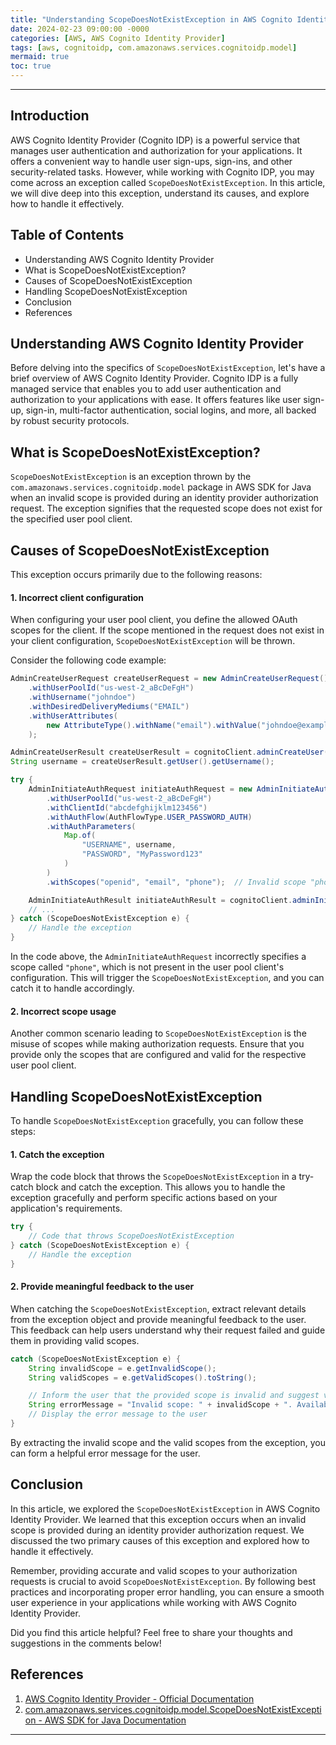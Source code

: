 ```yaml
---
title: "Understanding ScopeDoesNotExistException in AWS Cognito Identity Provider"
date: 2024-02-23 09:00:00 -0000
categories: [AWS, AWS Cognito Identity Provider]
tags: [aws, cognitoidp, com.amazonaws.services.cognitoidp.model]
mermaid: true
toc: true
---
```



---

## Introduction
AWS Cognito Identity Provider (Cognito IDP) is a powerful service that manages user authentication and authorization for your applications. It offers a convenient way to handle user sign-ups, sign-ins, and other security-related tasks. However, while working with Cognito IDP, you may come across an exception called `ScopeDoesNotExistException`. In this article, we will dive deep into this exception, understand its causes, and explore how to handle it effectively.

## Table of Contents
- Understanding AWS Cognito Identity Provider
- What is ScopeDoesNotExistException?
- Causes of ScopeDoesNotExistException
- Handling ScopeDoesNotExistException
- Conclusion
- References

## Understanding AWS Cognito Identity Provider
Before delving into the specifics of `ScopeDoesNotExistException`, let's have a brief overview of AWS Cognito Identity Provider. Cognito IDP is a fully managed service that enables you to add user authentication and authorization to your applications with ease. It offers features like user sign-up, sign-in, multi-factor authentication, social logins, and more, all backed by robust security protocols.

## What is ScopeDoesNotExistException?
`ScopeDoesNotExistException` is an exception thrown by the `com.amazonaws.services.cognitoidp.model` package in AWS SDK for Java when an invalid scope is provided during an identity provider authorization request. The exception signifies that the requested scope does not exist for the specified user pool client.

## Causes of ScopeDoesNotExistException
This exception occurs primarily due to the following reasons:

#### 1. Incorrect client configuration
When configuring your user pool client, you define the allowed OAuth scopes for the client. If the scope mentioned in the request does not exist in your client configuration, `ScopeDoesNotExistException` will be thrown.

Consider the following code example:

```java
AdminCreateUserRequest createUserRequest = new AdminCreateUserRequest()
    .withUserPoolId("us-west-2_aBcDeFgH")
    .withUsername("johndoe")
    .withDesiredDeliveryMediums("EMAIL")
    .withUserAttributes(
        new AttributeType().withName("email").withValue("johndoe@example.com")
    );

AdminCreateUserResult createUserResult = cognitoClient.adminCreateUser(createUserRequest);
String username = createUserResult.getUser().getUsername();

try {
    AdminInitiateAuthRequest initiateAuthRequest = new AdminInitiateAuthRequest()
        .withUserPoolId("us-west-2_aBcDeFgH")
        .withClientId("abcdefghijklm123456")
        .withAuthFlow(AuthFlowType.USER_PASSWORD_AUTH)
        .withAuthParameters(
            Map.of(
                "USERNAME", username,
                "PASSWORD", "MyPassword123"
            )
        )
        .withScopes("openid", "email", "phone");  // Invalid scope "phone"

    AdminInitiateAuthResult initiateAuthResult = cognitoClient.adminInitiateAuth(initiateAuthRequest);
    // ...
} catch (ScopeDoesNotExistException e) {
    // Handle the exception
}
```

In the code above, the `AdminInitiateAuthRequest` incorrectly specifies a scope called `"phone"`, which is not present in the user pool client's configuration. This will trigger the `ScopeDoesNotExistException`, and you can catch it to handle accordingly.

#### 2. Incorrect scope usage
Another common scenario leading to `ScopeDoesNotExistException` is the misuse of scopes while making authorization requests. Ensure that you provide only the scopes that are configured and valid for the respective user pool client.

## Handling ScopeDoesNotExistException
To handle `ScopeDoesNotExistException` gracefully, you can follow these steps:

#### 1. Catch the exception
Wrap the code block that throws the `ScopeDoesNotExistException` in a try-catch block and catch the exception. This allows you to handle the exception gracefully and perform specific actions based on your application's requirements.

```java
try {
    // Code that throws ScopeDoesNotExistException
} catch (ScopeDoesNotExistException e) {
    // Handle the exception
}
```

#### 2. Provide meaningful feedback to the user
When catching the `ScopeDoesNotExistException`, extract relevant details from the exception object and provide meaningful feedback to the user. This feedback can help users understand why their request failed and guide them in providing valid scopes.

```java
catch (ScopeDoesNotExistException e) {
    String invalidScope = e.getInvalidScope();
    String validScopes = e.getValidScopes().toString();

    // Inform the user that the provided scope is invalid and suggest valid scopes
    String errorMessage = "Invalid scope: " + invalidScope + ". Available scopes: " + validScopes;
    // Display the error message to the user
}
```

By extracting the invalid scope and the valid scopes from the exception, you can form a helpful error message for the user.

## Conclusion
In this article, we explored the `ScopeDoesNotExistException` in AWS Cognito Identity Provider. We learned that this exception occurs when an invalid scope is provided during an identity provider authorization request. We discussed the two primary causes of this exception and explored how to handle it effectively.

Remember, providing accurate and valid scopes to your authorization requests is crucial to avoid `ScopeDoesNotExistException`. By following best practices and incorporating proper error handling, you can ensure a smooth user experience in your applications while working with AWS Cognito Identity Provider.

Did you find this article helpful? Feel free to share your thoughts and suggestions in the comments below!

## References
1. [AWS Cognito Identity Provider - Official Documentation](https://docs.aws.amazon.com/cognito/latest/developerguide/what-is-amazon-cognito.html)
2. [com.amazonaws.services.cognitoidp.model.ScopeDoesNotExistException - AWS SDK for Java Documentation](https://docs.aws.amazon.com/AWSJavaSDK/latest/javadoc/com/amazonaws/services/cognitoidp/model/ScopeDoesNotExistException.html)

---

